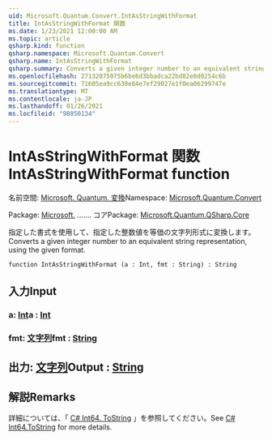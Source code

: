 ```yaml
---
uid: Microsoft.Quantum.Convert.IntAsStringWithFormat
title: IntAsStringWithFormat 関数
ms.date: 1/23/2021 12:00:00 AM
ms.topic: article
qsharp.kind: function
qsharp.namespace: Microsoft.Quantum.Convert
qsharp.name: IntAsStringWithFormat
qsharp.summary: Converts a given integer number to an equivalent string representation, using the given format.
ms.openlocfilehash: 27132075075b6be6d3bbadca22bd82e8d0254c6b
ms.sourcegitcommit: 71605ea9cc630e84e7ef29027e1f0ea06299747e
ms.translationtype: MT
ms.contentlocale: ja-JP
ms.lasthandoff: 01/26/2021
ms.locfileid: "98850134"
---
```

# <a name="intasstringwithformat-function"></a><span data-ttu-id="a41b0-102">IntAsStringWithFormat 関数</span><span class="sxs-lookup"><span data-stu-id="a41b0-102">IntAsStringWithFormat function</span></span>

<span data-ttu-id="a41b0-103">名前空間: [Microsoft. Quantum. 変換](xref:Microsoft.Quantum.Convert)</span><span class="sxs-lookup"><span data-stu-id="a41b0-103">Namespace: [Microsoft.Quantum.Convert](xref:Microsoft.Quantum.Convert)</span></span>

<span data-ttu-id="a41b0-104">Package: [Microsoft.](https://nuget.org/packages/Microsoft.Quantum.QSharp.Core) ....... コア</span><span class="sxs-lookup"><span data-stu-id="a41b0-104">Package: [Microsoft.Quantum.QSharp.Core](https://nuget.org/packages/Microsoft.Quantum.QSharp.Core)</span></span>


<span data-ttu-id="a41b0-105">指定した書式を使用して、指定した整数値を等価の文字列形式に変換します。</span><span class="sxs-lookup"><span data-stu-id="a41b0-105">Converts a given integer number to an equivalent string representation, using the given format.</span></span>

```qsharp
function IntAsStringWithFormat (a : Int, fmt : String) : String
```


## <a name="input"></a><span data-ttu-id="a41b0-106">入力</span><span class="sxs-lookup"><span data-stu-id="a41b0-106">Input</span></span>

### <a name="a--int"></a><span data-ttu-id="a41b0-107">a: [Int](xref:microsoft.quantum.lang-ref.int)</span><span class="sxs-lookup"><span data-stu-id="a41b0-107">a : [Int](xref:microsoft.quantum.lang-ref.int)</span></span>




### <a name="fmt--string"></a><span data-ttu-id="a41b0-108">fmt: [文字列](xref:microsoft.quantum.lang-ref.string)</span><span class="sxs-lookup"><span data-stu-id="a41b0-108">fmt : [String](xref:microsoft.quantum.lang-ref.string)</span></span>





## <a name="output--string"></a><span data-ttu-id="a41b0-109">出力: [文字列](xref:microsoft.quantum.lang-ref.string)</span><span class="sxs-lookup"><span data-stu-id="a41b0-109">Output : [String](xref:microsoft.quantum.lang-ref.string)</span></span>



## <a name="remarks"></a><span data-ttu-id="a41b0-110">解説</span><span class="sxs-lookup"><span data-stu-id="a41b0-110">Remarks</span></span>

<span data-ttu-id="a41b0-111">詳細については、「 [C# Int64. ToString](https://docs.microsoft.com/dotnet/api/system.int64.tostring?view=netframework-4.7.1#System_Int64_ToString_System_String_) 」を参照してください。</span><span class="sxs-lookup"><span data-stu-id="a41b0-111">See [C# Int64.ToString](https://docs.microsoft.com/dotnet/api/system.int64.tostring?view=netframework-4.7.1#System_Int64_ToString_System_String_) for more details.</span></span>